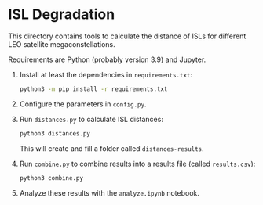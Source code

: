 # ISL Degradation

This directory contains tools to calculate the distance of ISLs for different LEO satellite megaconstellations.

Requirements are Python (probably version 3.9) and Jupyter.

1. Install at least the dependencies in `requirements.txt`:

    ```sh
    python3 -m pip install -r requirements.txt
    ```

1. Configure the parameters in `config.py`.

1. Run `distances.py` to calculate ISL distances:

    ```sh
    python3 distances.py
    ```

    This will create and fill a folder called `distances-results`.

1. Run `combine.py` to combine results into a results file (called `results.csv`):

    ```sh
    python3 combine.py
    ```

1. Analyze these results with the `analyze.ipynb` notebook.
